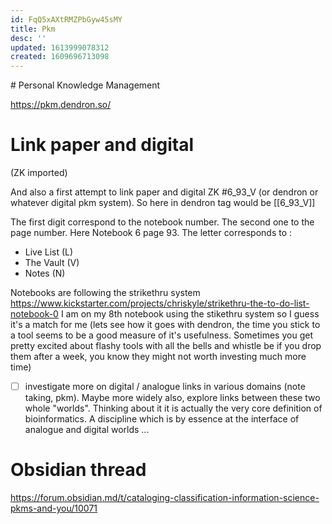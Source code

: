 ```yaml
---
id: FqQ5xAXtRMZPbGyw45sMY
title: Pkm
desc: ''
updated: 1613999078312
created: 1609696713098
---
```


# Personal Knowledge Management

https://pkm.dendron.so/


# Link paper and digital

(ZK imported)

And also a first attempt to link paper and digital ZK #6_93_V (or dendron or whatever digital pkm system). So here in dendron tag would be [[6_93_V]]

The first digit correspond to the notebook number. The second one to the page number. Here Notebook 6 page 93. The letter corresponds to : 
- Live List (L)
- The Vault (V)
- Notes (N)

Notebooks are following the strikethru system https://www.kickstarter.com/projects/chriskyle/strikethru-the-to-do-list-notebook-0
I am on my 8th notebook using the stikethru system so I guess it's a match for me (lets see how it goes with dendron, the time you stick to a tool seems to be a good measure of it's usefulness. Sometimes you get pretty excited about flashy tools with all the bells and whistle be if you drop them after a week, you know they might not worth investing much more time)

- [ ] investigate more on digital / analogue links in various domains (note taking, pkm). Maybe more widely also, explore links between these two whole "worlds". Thinking about it it is actually the very core definition of bioinformatics. A discipline which is by essence at the interface of analogue and digital worlds ... 

# Obsidian thread

https://forum.obsidian.md/t/cataloging-classification-information-science-pkms-and-you/10071
